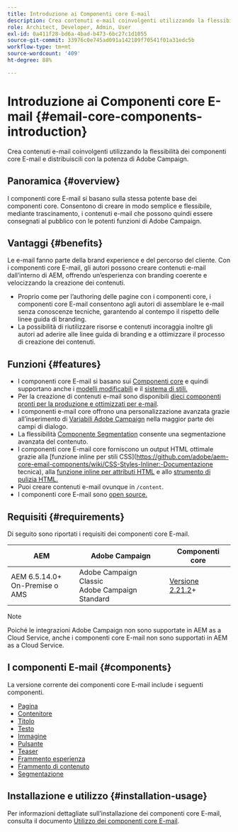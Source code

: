 ```yaml
---
title: Introduzione ai Componenti core E-mail
description: Crea contenuti e-mail coinvolgenti utilizzando la flessibilità dei componenti core E-mail e distribuiscili con la potenza di Adobe Campaign.
role: Architect, Developer, Admin, User
exl-id: 0a411f28-bd6a-4bad-b473-6bc27c1d1055
source-git-commit: 33976c0e745ad091a142109f70541f01a31edc5b
workflow-type: tm+mt
source-wordcount: '409'
ht-degree: 88%

---
```



# Introduzione ai Componenti core E-mail {#email-core-components-introduction}

Crea contenuti e-mail coinvolgenti utilizzando la flessibilità dei componenti core E-mail e distribuiscili con la potenza di Adobe Campaign.

## Panoramica {#overview}

I componenti core E-mail si basano sulla stessa potente base dei componenti core. Consentono di creare in modo semplice e flessibile, mediante trascinamento, i contenuti e-mail che possono quindi essere consegnati al pubblico con le potenti funzioni di Adobe Campaign.

## Vantaggi {#benefits}

Le e-mail fanno parte della brand experience e del percorso del cliente. Con i componenti core E-mail, gli autori possono creare contenuti e-mail dall’interno di AEM, offrendo un’esperienza con branding coerente e velocizzando la creazione dei contenuti.

* Proprio come per l’authoring delle pagine con i componenti core, i componenti core E-mail consentono agli autori di assemblare le e-mail senza conoscenze tecniche, garantendo al contempo il rispetto delle linee guida di branding.
* La possibilità di riutilizzare risorse e contenuti incoraggia inoltre gli autori ad aderire alle linee guida di branding e a ottimizzare il processo di creazione dei contenuti.

## Funzioni {#features}

* I componenti core E-mail si basano sui [Componenti core](/help/introduction.md) e quindi supportano anche i [modelli modificabili](https://experienceleague.adobe.com/docs/experience-manager-cloud-service/sites/authoring/features/templates.html?lang=it) e il [sistema di stili.](https://experienceleague.adobe.com/docs/experience-manager-cloud-service/content/sites/authoring/features/style-system.html?lang=it)
* Per la creazione di contenuti e-mail sono disponibili [dieci componenti pronti per la produzione e ottimizzati per e-mail](#components).
* I componenti e-mail core offrono una personalizzazione avanzata grazie all’inserimento di [Variabili Adobe Campaign](campaign-variables.md) nella maggior parte dei campi di dialogo.
* La flessibilità [Componente Segmentation](/help/email/components/segmentation.md) consente una segmentazione avanzata del contenuto.
* I componenti core E-mail core forniscono un output HTML ottimale grazie alla [funzione inline per stili CSS](https://github.com/adobe/aem-core-email-components/wiki/CSS-Styles-Inliner:-Documentazione tecnica), alla [funzione inline per attributi HTML](https://github.com/adobe/aem-core-email-components/wiki/HTML-Inliner) e allo [strumento di pulizia HTML.](https://github.com/adobe/aem-core-email-components/wiki/HTML-Sanitizing)
* Puoi creare contenuti e-mail ovunque in `/content`.
* I componenti core E-mail sono [open source.](https://github.com/adobe/aem-core-email-components)

## Requisiti {#requirements}

Di seguito sono riportati i requisiti dei componenti core E-mail.

| AEM | Adobe Campaign | Componenti core  |
|---|---|---|
| AEM 6.5.14.0+<br>On-Premise o AMS | Adobe Campaign Classic<br>Adobe Campaign Standard | [Versione 2.21.2](/help/versions.md)+ |

>[!NOTE]
>
>Poiché le integrazioni Adobe Campaign non sono supportate in AEM as a Cloud Service, anche i componenti core E-mail non sono supportati in AEM as a Cloud Service.

## I componenti E-mail {#components}

La versione corrente dei componenti core E-mail include i seguenti componenti.

* [Pagina](components/page.md)
* [Contenitore](components/container.md)
* [Titolo](components/title.md)
* [Testo](components/text.md)
* [Immagine](components/image.md)
* [Pulsante](components/button.md)
* [Teaser](components/teaser.md)
* [Frammento esperienza](components/experience-fragment.md)
* [Frammento di contenuto](components/content-fragment.md)
* [Segmentazione](components/segmentation.md)

## Installazione e utilizzo {#installation-usage}

Per informazioni dettagliate sull’installazione dei componenti core E-mail, consulta il documento [Utilizzo dei componenti core E-mail](using.md).
